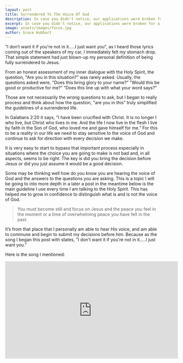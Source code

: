 ```yaml
---
layout: post
title: Surrendered To The Voice Of God
description: In case you didn't notice, our applications were broken for a little while but we're happy to announce that they're back! We've done a lot of work to fix the bugs that you reported in our mobile apps. We also introduced a brand new way of transcribing your audio files so that you don't have to worry about trying to type up your encouraging words.
excerpt: In case you didn't notice, our applications were broken for a little while but we're happy to announce that they're back! We've done a lot of work to fix the bugs that you reported in our mobile apps. We also introduced a brand new way of transcribing your audio files so that you don't have to worry about trying to type up your encouraging words.
image: assets/images/focus.jpg
author: Grace Hubbart
---
```


"I don’t want it if you're not in it.....I just want you", as I heard those lyrics coming out of the speakers of my car, I immediately felt my stomach drop.  That simple statement had just blown-up my personal definition of being fully surrendered to Jesus.  

From an honest assessment of my inner dialogue with the Holy Spirit, the question, "Are you in this situation?” was rarely asked. Usually, the questions asked were, "Does this bring glory to your name?” "Would this be good or productive for me?” ”Does this line up with what your word says?”  

Those are not necessarily the wrong questions to ask, but I began to really process and think about how the question, "are you in this” truly simplified the guidelines of a surrendered life.   

In Galatians 2:20 it says, "I have been crucified with Christ. It is no longer I who live, but Christ who lives in me. And the life I now live in the flesh I live by faith in the Son of God, who loved me and gave himself for me.” For this to be a reality in our life we need to stay sensitive to the voice of God and continue to ask for direction with every decision we make.  

It is very easy to start to bypass that important process especially in situations where the choice you are going to make is not bad and, in all aspects, seems to be right. The key is did you bring the decision before Jesus or did you just assume it would be a good decision. 

Some may be thinking well how do you know you are hearing the voice of God and the answers to the questions you are asking. This is a topic I will be going to into more depth in a later a post in the meantime below is the main guideline I use every time I am talking to the Holy Spirit. This has helped me to grow in confidence to distinguish what is and is not the voice of God. 

<blockquote>You must become still and focus on Jesus and the peace you feel in the moment or a time of overwhelming peace you have felt in the past.</blockquote>

It’s from that place that I personally am able to hear His voice, and am able to commune and begin to submit my decisions before him. Because as the song I began this post with states, "I don’t want it if you're not in it.....I just want you.” 

Here is the song I mentioned:

<iframe width="560" height="315" src="https://www.youtube.com/embed/OwEnS4S2zDg" frameborder="0" allow="autoplay; encrypted-media" allowfullscreen></iframe>